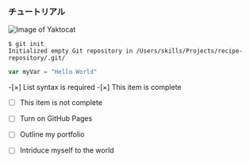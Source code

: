 ### チュートリアル
![Image of Yaktocat](https://octodex.github.com/images/yaktocat.png)

```
$ git init
Initialized empty Git repository in /Users/skills/Projects/recipe-repository/.git/
```

```Javascript
var myVar = "Hello World"
```

-[×] List syntax is required
-[×] This item is complete
-[ ] This item is not complete

-[ ] Turn on GitHub Pages
-[ ] Outline my portfolio
-[ ] Intriduce myself to the world
